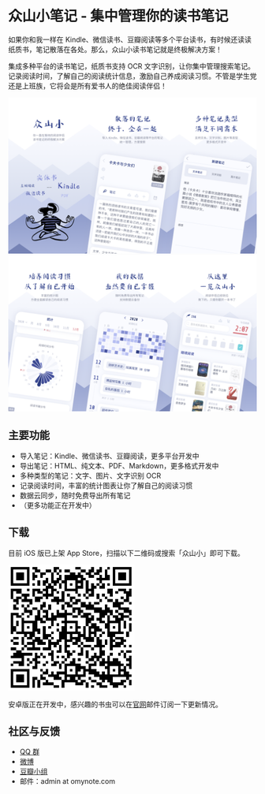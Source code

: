 # 众山小笔记 - 集中管理你的读书笔记

如果你和我一样在 Kindle、微信读书、豆瓣阅读等多个平台读书，有时候还读读纸质书，笔记散落在各处。那么，众山小读书笔记就是终极解决方案！

集成多种平台的读书笔记，纸质书支持 OCR 文字识别，让你集中管理搜索笔记。记录阅读时间，了解自己的阅读统计信息，激励自己养成阅读习惯。不管是学生党还是上班族，它将会是所有爱书人的绝佳阅读伴侣！

![](./img/info1.png)
![](./img/info2.png)

## 主要功能

- 导入笔记：Kindle、微信读书、豆瓣阅读，更多平台开发中
- 导出笔记：HTML、纯文本、PDF、Markdown，更多格式开发中
- 多种类型的笔记：文字、图片、文字识别 OCR
- 记录阅读时间，丰富的统计图表让你了解自己的阅读习惯
- 数据云同步，随时免费导出所有笔记
- （更多功能正在开发中）

## 下载

目前 iOS 版已上架 App Store，扫描以下二维码或搜索「众山小」即可下载。

![](./img/appstore.png)

安卓版正在开发中，感兴趣的书虫可以在[官网](https://omynote.com)邮件订阅一下更新情况。

## 社区与反馈

- [QQ 群](https://qm.qq.com/cgi-bin/qm/qr?k=bBPnk8kG0_vdqwjv2jKnGCx4lYcZDcnR&jump_from=webapi)
- [微博](https://weibo.com/u/6512831598)
- [豆瓣小组](https://www.douban.com/group/708424/)
- 邮件：admin at omynote.com
